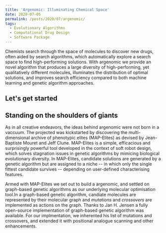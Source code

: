 ```yaml
---
title: 'Argenomic: Illuminating Chemical Space'
date: 2020-07-05
permalink: /posts/2020/07/argenomic/
tags:
  - Evolutionary Algorithms
  - Computational Drug Design
  - Software Package
---
```


Chemists search through the space of molecules to discover new drugs, often aided by search algorithms, which automatically explore a search space to
find high-performing solutions. With argenomic we provide an novel algorithm that produces a large diversity of high-performing, yet qualitatively different molecules, illuminates the distribution of optimal solutions, and improves search efficiency compared to both machine learning and genetic algorithm approaches.

Let's get started
------


Standing on the shoulders of giants
------
As in all creative endeavors, the ideas behind argenomic were not born in a vaccuum. The projected was kickstarted by discovering the multi-dimensional archive of phenotypic elites (MAP-Elites) as devised by Jean-Baptiste Mouret and Jeff Clune. MAP-Elites is a simple, efficacious and surprisingly powerful tool developed in the context of soft robot design, which solves stagnation issues in genetic algorithms by mimicing biological evolutionary diversity. In MAP-Elites, candidate solutions are generated by a genetic algorithm but are assigned to a niche -- in which only the single fittest candidate survives -- depending on user-defined characterising features. 

Armed with MAP-Elites we set out to build a argenomic, and settled on graph-based genetic algorithms as our underlying molecular optimisation tool.In a graph-based genetic algorithm, candiate molecules are represented by their molecular graph and *mutations* and *crossovers* are implemented as actions on the graph. Thanks to Jan H. Jensen a fully open-source implementation of graph-based genetic algorithm was available. For our implmentation, we inherented his list of mutations and crossovers, and extended it with positional analogue scanning and other enhancements. 
